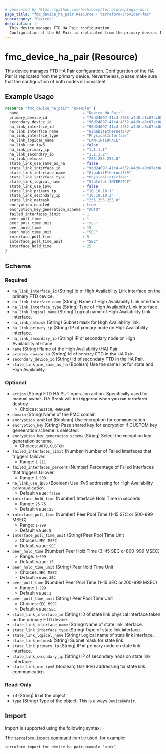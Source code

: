 ```yaml
---
# generated by https://github.com/hashicorp/terraform-plugin-docs
page_title: "fmc_device_ha_pair Resource - terraform-provider-fmc"
subcategory: "Devices"
description: |-
  This device manages FTD HA Pair configuration.
  Configuration of the HA Pair is replicated from the primary device. Nevertheless, please make sure that the configuration of both nodes is consistent.
---
```


# fmc_device_ha_pair (Resource)

This device manages FTD HA Pair configuration.
 Configuration of the HA Pair is replicated from the primary device. Nevertheless, please make sure that the configuration of both nodes is consistent.

## Example Usage

```terraform
resource "fmc_device_ha_pair" "example" {
  name                             = "Device_HA_Pair"
  primary_device_id                = "76d24097-41c4-4558-a4d0-a8c07ac08470"
  secondary_device_id              = "96d24097-41c4-4332-a4d0-a8c07ac08482"
  ha_link_interface_id             = "96d24097-41c4-4332-a4d0-a8c07ac08482"
  ha_link_interface_name           = "GigabitEthernet0/0"
  ha_link_interface_type           = "PhysicalInterface"
  ha_link_logical_name             = "LAN-INTERFACE"
  ha_link_use_ipv6                 = false
  ha_link_primary_ip               = "1.1.1.1"
  ha_link_secondary_ip             = "1.1.1.2"
  ha_link_netmask                  = "255.255.255.0"
  state_link_use_same_as_ha        = false
  state_link_interface_id          = "96d24097-41c4-4332-a4d0-a8c07ac08482"
  state_link_interface_name        = "GigabitEthernet0/0"
  state_link_interface_type        = "PhysicalInterface"
  state_link_logical_name          = "Stateful-INTERFACE"
  state_link_use_ipv6              = false
  state_link_primary_ip            = "10.10.10.1"
  state_link_secondary_ip          = "10.10.10.2"
  state_link_netmask               = "255.255.255.0"
  encryption_enabled               = true
  encryption_key_generation_scheme = "AUTO"
  failed_interfaces_limit          = 1
  peer_poll_time                   = 1
  peer_poll_time_unit              = "SEC"
  peer_hold_time                   = 15
  peer_hold_time_unit              = "SEC"
  interface_poll_time              = 5
  interface_poll_time_unit         = "SEC"
  interface_hold_time              = 25
}
```

<!-- schema generated by tfplugindocs -->
## Schema

### Required

- `ha_link_interface_id` (String) Id of High Availability Link interface on the primary FTD device.
- `ha_link_interface_name` (String) Name of High Availability Link interface.
- `ha_link_interface_type` (String) Type of High Availability Link interface.
- `ha_link_logical_name` (String) Logical name of High Availability Link interface.
- `ha_link_netmask` (String) Subnet mask for High Availability link.
- `ha_link_primary_ip` (String) IP of primary node on High Availability interface.
- `ha_link_secondary_ip` (String) IP of secondary node on High Availabilityinterface.
- `name` (String) Name of the High Availability (HA) Pair.
- `primary_device_id` (String) Id of primary FTD in the HA Pair.
- `secondary_device_id` (String) Id of secondary FTD in the HA Pair.
- `state_link_use_same_as_ha` (Boolean) Use the same link for state and High Availability.

### Optional

- `action` (String) FTD HA PUT operation action. Specifically used for manual switch. HA Break will be triggered when you run terraform destroy
  - Choices: `SWITCH`, `HABREAK`
- `domain` (String) Name of the FMC domain
- `encryption_enabled` (Boolean) Use encryption for communication.
- `encryption_key` (String) Pass shared key for encryption if CUSTOM key geneeration scheme is selected.
- `encryption_key_generation_scheme` (String) Select the encyption key generation scheme.
  - Choices: `AUTO`, `CUSTOM`
- `failed_interfaces_limit` (Number) Number of Failed Interfaces that triggers failover.
  - Range: `1`-`211`
- `failed_interfaces_percent` (Number) Percentage of Failed Interfaces that triggers failover.
  - Range: `1`-`100`
- `ha_link_use_ipv6` (Boolean) Use IPv6 addressing for High Availability communication.
  - Default value: `false`
- `interface_hold_time` (Number) Interface Hold Time in seconds
  - Range: `25`-`75`
  - Default value: `25`
- `interface_poll_time` (Number) Peer Pool Time (1-15 SEC or 500-999 MSEC)
  - Range: `1`-`999`
  - Default value: `5`
- `interface_poll_time_unit` (String) Peer Pool Time Unit
  - Choices: `SEC`, `MSEC`
  - Default value: `SEC`
- `peer_hold_time` (Number) Peer Hold Time (3-45 SEC or 800-999 MSEC)
  - Range: `3`-`999`
  - Default value: `15`
- `peer_hold_time_unit` (String) Peer Hold Time Unit
  - Choices: `SEC`, `MSEC`
  - Default value: `SEC`
- `peer_poll_time` (Number) Peer Pool Time (1-15 SEC or 200-999 MSEC)
  - Range: `1`-`999`
  - Default value: `1`
- `peer_poll_time_unit` (String) Peer Pool Time Unit
  - Choices: `SEC`, `MSEC`
  - Default value: `SEC`
- `state_link_interface_id` (String) ID of state link physical interface taken on the primary FTD device.
- `state_link_interface_name` (String) Name of state link interface.
- `state_link_interface_type` (String) Type of state link interface.
- `state_link_logical_name` (String) Logical name of state link interface.
- `state_link_netmask` (String) Subnet mask for state link.
- `state_link_primary_ip` (String) IP of primary node on state link interface.
- `state_link_secondary_ip` (String) IP of secondary node on state link interface.
- `state_link_use_ipv6` (Boolean) Use IPv6 addressing for state link communication.

### Read-Only

- `id` (String) Id of the object
- `type` (String) Type of the object; This is always `DeviceHAPair`.

## Import

Import is supported using the following syntax:

The [`terraform import` command](https://developer.hashicorp.com/terraform/cli/commands/import) can be used, for example:

```shell
terraform import fmc_device_ha_pair.example "<id>"
```

